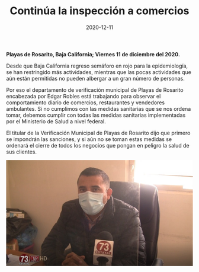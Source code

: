 ﻿---
layout: blog
title:  "Continúa la inspección a comercios"
date:   2020-12-11
categories: rosarito
permalink: /:categories/:title:output_ext
image: /img/cnr/continua-inspeccion-a-comercios.jpeg
alt: "Continúa la inspección a comercios"
autor: 
---

**Playas de Rosarito, Baja California; Viernes 11 de diciembre del 2020.**


Desde que Baja California regreso semáforo en rojo para la epidemiología, se han restringido más actividades, mientras que las pocas actividades que aún están permitidas no pueden albergar a un gran número de personas. 


Por eso el departamento de verificación municipal de Playas de Rosarito encabezada por Edgar Robles está trabajando para observar el comportamiento diario de comercios, restaurantes y vendedores ambulantes. Si no cumplimos con las medidas sanitarias que se nos ordena tomar, debemos cumplir con todas las medidas sanitarias implementadas por el Ministerio de Salud a nivel federal. 


El titular de la Verificación Municipal de Playas de Rosarito dijo que primero se impondrán las sanciones, y si aún no se toman estas medidas se ordenará el cierre de todos los negocios que pongan en peligro la salud de sus clientes.

<div id="carouselExampleSlidesOnly" class="carousel slide" data-ride="carousel">
  <div class="carousel-inner">
    <div class="carousel-item active">
       <img class="d-block w-100" src="/img/cnr/continua-inspeccion-a-comercios.jpeg" loading="lazy"  alt="Continúa la inspección a comercios">
    </div>
  </div>
</div>